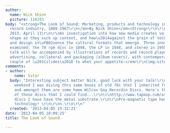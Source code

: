 ```yaml
---
author:
  name: Nick Shinn
  picture: 110193
body: "<strong>The Look of Sound: Marketing, products and technology in the American
  record industry, 1888-1967\r\n</em>By Nick Shinn</em><Strong>\r\n\r\nTYPO San Francisco
  2013, April 11\r\n\r\nAn investigation into how new media creates voids that take
  shape as they suck up content, and how\u2014against the grain of technological determinism\u2014marketing
  and design in\uFB02uence the cultural formats that emerge. Three innovations are
  examined: the 78 rpm disc in 1898, the LP in 1948, and stereo in 1958.\r\n\r\nThis
  talk will be accompanied by illustrations of records and record players, branding,
  advertising, collateral and packaging (album covers), with contemporary sound clips.\r\n\r\n<em>A
  couple of \u201Cslides\u201D to whet your appetite:</em>\r\n[img:sites/default/files/old-images/BGinHiFi_4367.png]\r\n[img:sites/default/files/old-images/ColorTV_5994.png]"
comments:
- author:
    name: 5star
  body: "Interesting subject matter Nick, good luck with your talk!\r\n\r\nJust last
    weekend I was diving thru some boxes of old 78s that I inherited from my grandparents
    and amongst them are some home Wilcox-Gay Recordio Discs. Here's the best explanation
    of those discs that I could find...\r\n\r\nhttp://www.tapeop.com/articles/87/recordio/\r\n\r\n...the
    discs I have have the metal substrate.\r\n\r\nPre-magnetic tape home recording
    technology! \r\n\r\nn.\r\n\r\n"
  created: '2013-04-05 23:31:21'
date: '2013-04-05 18:09:25'
title: The Look of Sound

---
```

